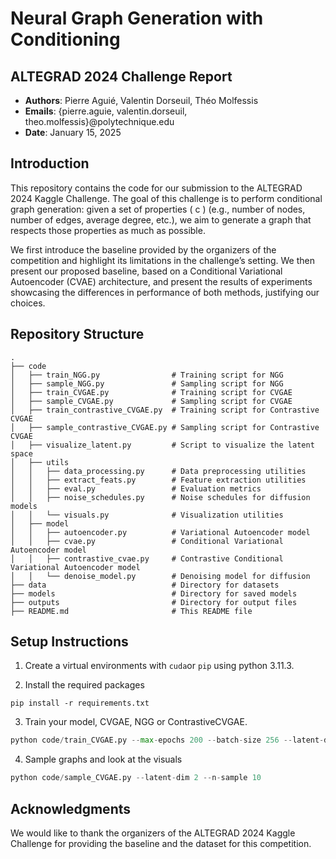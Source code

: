 # Neural Graph Generation with Conditioning
## ALTEGRAD 2024 Challenge Report
- **Authors**: Pierre Aguié, Valentin Dorseuil, Théo Molfessis
- **Emails**: {pierre.aguie, valentin.dorseuil, theo.molfessis}@polytechnique.edu
- **Date**: January 15, 2025

## Introduction
This repository contains the code for our submission to the ALTEGRAD 2024 Kaggle Challenge. The goal of this challenge is to perform conditional graph generation: given a set of properties ( c ) (e.g., number of nodes, number of edges, average degree, etc.), we aim to generate a graph that respects those properties as much as possible.

We first introduce the baseline provided by the organizers of the competition and highlight its limitations in the challenge’s setting. We then present our proposed baseline, based on a Conditional Variational Autoencoder (CVAE) architecture, and present the results of experiments showcasing the differences in performance of both methods, justifying our choices.

## Repository Structure
```
.
├── code
│   ├── train_NGG.py                # Training script for NGG
│   ├── sample_NGG.py               # Sampling script for NGG
│   ├── train_CVGAE.py              # Training script for CVGAE
│   ├── sample_CVGAE.py             # Sampling script for CVGAE
│   ├── train_contrastive_CVGAE.py  # Training script for Contrastive CVGAE
│   ├── sample_contrastive_CVGAE.py # Sampling script for Contrastive CVGAE
│   ├── visualize_latent.py         # Script to visualize the latent space
│   ├── utils
│   │   ├── data_processing.py      # Data preprocessing utilities
│   │   ├── extract_feats.py        # Feature extraction utilities
│   │   ├── eval.py                 # Evaluation metrics
│   │   ├── noise_schedules.py      # Noise schedules for diffusion models
│   │   └── visuals.py              # Visualization utilities
│   ├── model
│   │   ├── autoencoder.py          # Variational Autoencoder model
│   │   ├── cvae.py                 # Conditional Variational Autoencoder model
│   │   ├── contrastive_cvae.py     # Contrastive Conditional Variational Autoencoder model
│   │   └── denoise_model.py        # Denoising model for diffusion
├── data                            # Directory for datasets
├── models                          # Directory for saved models
├── outputs                         # Directory for output files
├── README.md                       # This README file
```

## Setup Instructions
1. Create a virtual environments with `cuda`or `pip` using python 3.11.3.

2. Install the required packages
```
pip install -r requirements.txt 
```

3. Train your model, CVGAE, NGG or ContrastiveCVGAE.
```python
python code/train_CVGAE.py --max-epochs 200 --batch-size 256 --latent-dim 2
```

4. Sample graphs and look at the visuals
```python
python code/sample_CVGAE.py --latent-dim 2 --n-sample 10
```


## Acknowledgments
We would like to thank the organizers of the ALTEGRAD 2024 Kaggle Challenge for providing the baseline and the dataset for this competition.

